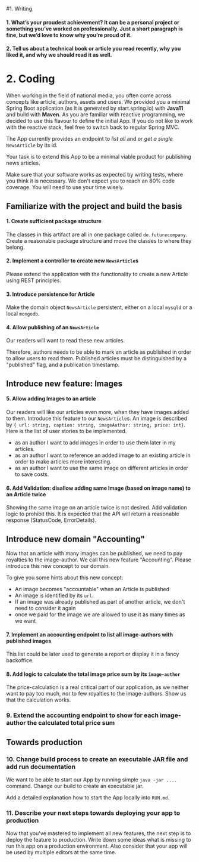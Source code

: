 #1. Writing

#### 1. What’s your proudest achievement? It can be a personal project or something you’ve worked on professionally. Just a short paragraph is fine, but we’d love to know why you’re proud of it.
#### 2. Tell us about a technical book or article you read recently, why you liked it, and why we should read it as well.

# 2. Coding

When working in the field of national media, you often come across concepts like article, authors, assets and users.
We provided you a minimal Spring Boot application (as it is generated by start.spring.io) with **Java11** and build with **Maven**.
As you are familiar with reactive programming, we decided to use this flavour to define the initial App. If you do not like to work with the reactive stack,
feel free to switch back to regular Spring MVC.

The App currently provides an endpoint to *list all* and or *get a single* `NewsArticle` by its id.

Your task is to extend this App to be a minimal viable product for publishing news articles. 

Make sure that your software works as expected by writing tests, where you think it is necessary.
We don't expect you to reach an 80% code coverage. You will need to use your time wisely.

## Familiarize with the project and build the basis
#### 1. Create sufficient package structure

The classes in this artifact are all in one package called `de.futurecompany`. Create a reasonable package structure and move the classes to where they belong.

#### 2. Implement a controller to create new `NewsArticle`s

Please extend the application with the functionality to create a new Article using REST principles.

#### 3. Introduce persistence for Article

Make the domain object `NewsArticle` persistent, either on a local `mysqld` or a local `mongodb`.

#### 4. Allow publishing of an `NewsArticle`

Our readers will want to read these new articles.

Therefore, authors needs to be able to mark an article as published in order to allow users to read them. 
Published articles must be distinguished by a "published" flag, and a publication timestamp.

## Introduce new feature: Images
#### 5. Allow adding Images to an article

Our readers will like our articles even more, when they have images added to them. Introduce this feature to our `NewsArticle`s.
An image is described by `{ url: string, caption: string, imageAuthor: string, price: int}`. Here is the list of user stories to be implemented.

* as an author I want to add images in order to use them later in my articles.
* as an author I want to reference an added image to an existing article in order to make articles more interesting.
* as an author I want to use the same image on different articles in order to save costs.

#### 6. Add Validation: disallow adding same Image (based on image name) to an Article twice

Showing the same image on an article twice is not desired. Add validation logic to prohibit this.
It is expected that the API will return a reasonable response (StatusCode, ErrorDetails).

## Introduce new domain "Accounting"

Now that an article with many images can be published, we need to pay royalties to the image-author.
We call this new feature "Accounting". Please introduce this new concept to our domain.

To give you some hints about this new concept:
* An image becomes "accountable" when an Article is published
* An image is identified by its `url`.
* If an image was already published as part of another article, we don't need to consider it again
* once we paid for the image we are allowed to use it as many times as we want

#### 7. Implement an accounting endpoint to list all image-authors with published images

This list could be later used to generate a report or display it in a fancy backoffice.

#### 8. Add logic to calculate the total image price sum by its `image-author`

The price-calculation is a real critical part of our application, as we neither want to pay too much, nor to few royalties to the image-authors. 
Show us that the calculation works.

### 9. Extend the accounting endpoint to show for each image-author the calculated total price sum

## Towards production

### 10. Change build process to create an executable JAR file and add run documentation

We want to be able to start our App by running simple `java -jar ....` command. Change our build to create an executable jar.

Add a detailed explanation how to start the App locally into `RUN.md`.

### 11. Describe your next steps towards deploying your app to production

Now that you've mastered to implement all new features, the next step is to deploy the feature to production. Write down some ideas
what is missing to run this app on a production environment. Also consider that your app will be used by multiple editors at the same time.
